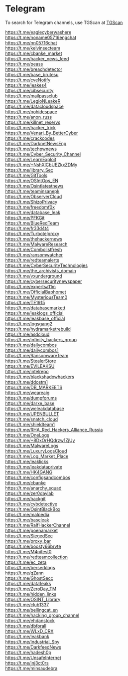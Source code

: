 # Telegram

To search for Telegram channels, use TGScan at [TGScan](https://tgscan.xyz/) 

https://t.me/eaglecyberwashere \
https://t.me/noname05716engchat \
https://t.me/nn05716chat \
https://t.me/kelvinsecteam \
https://t.me/cbanke_market \
https://t.me/hacker_news_feed \
https://t.me/peass \
https://t.me/breachdetector \
https://t.me/base_brutesu \
https://t.me/cveNotify \
https://t.me/leakes4 \
https://t.me/cibsecurity \
https://t.me/mailpassclub \
https://t.me/LegioNLeakeR \
https://t.me/datacloudspace \
https://t.me/nohidespace \
https://t.me/anon_russ \
https://t.me/killnet_reservs \
https://t.me/hacker_trick \
https://t.me/Venari_By_BetterCyber \
https://t.me/crackcodes \
https://t.me/DarknetNewsEng \
https://t.me/techpwnews \
https://t.me/Cyber_Security_Channel \
https://t.me/LearnExploit \
https://t.me/+NshXlCbUEZkxZDMy \
https://t.me/library_Sec \
https://t.me/GitTools \
https://t.me/OSIntOps_EN \
https://t.me/Osintlatestnews \
https://t.me/teaminsanepk \
https://t.me/ObserverCloud \
https://t.me/ShizoPrivacy \
https://t.me/freedomf0x \
https://t.me/database_leak \
https://t.me/PFKGit \
https://t.me/BlueRedTeam \
https://t.me/fr33d4t4 \
https://t.me/Turbotelproxy \
https://t.me/thehackernews \
https://t.me/MalwareResearch \
https://t.me/Combolistfresh \
https://t.me/ransomwatcher \
https://t.me/redteamalerts \
https://t.me/CyberSecurityTechnologies \
https://t.me/the_archivists_domain \
https://t.me/vxunderground \
https://t.me/cybersecuritynewspaper \
https://t.me/expertsa11m \
https://t.me/OfficialBaphomet \
https://t.me/MysteriousTeam0 \
https://t.me/TE1915 \
https://t.me/databasemarkett \
https://t.me/leaklogs_official \
https://t.me/leakbase_official \
https://t.me/logsgang2 \
https://t.me/hydramarketrebuild \
https://t.me/asdcloud \
https://t.me/infinity_hackers_group \
https://t.me/dailycombos \
https://t.me/dailycombos1 \
https://t.me/RansomwareTeam \
https://t.me/StealerStore \
https://t.me/EVILEAKSU \
https://t.me/intelrepo \
https://t.me/blackshadowhackers \
https://t.me/ddostm1 \
https://t.me/DB_MARKEETS \
https://t.me/weareaig \
https://t.me/dumpforums \
https://t.me/darxe_base \
https://t.me/weleakdatabase \
https://t.me/UPENBULLET \
https://t.me/snatch_cloud \
https://t.me/shieldteam1 \
https://t.me/RHA_Red_Hackers_Alliance_Russia \
https://t.me/OneLogs \
https://t.me/+8DxOrHQdrzw1ZjUy \
https://t.me/MalwareLogs \
https://t.me/LuxuryLogsCloud \
https://t.me/Log_Market_Place \
https://t.me/leaklicks \
https://t.me/leakdataprivate \
https://t.me/HK4GANG \
https://t.me/configsandcombos \
https://t.me/cbanke \
https://t.me/anarchy_squad \
https://t.me/zer0daylab \
https://t.me/hackgit \
https://t.me/cybdetective \
https://t.me/OsintBlackBox \
https://t.me/malpedia \
https://t.me/baseleak \
https://t.me/RalfHackerChannel \
https://t.me/poenamarket \
https://t.me/SiegedSec \
https://t.me/proxy_bar \
https://t.me/boosty66brvte \
https://t.me/M4nifest0 \
https://t.me/redteamcollection \
https://t.me/ec_zeta \
https://t.me/berserklogs \
https://t.me/qZann \
https://t.me/GhostSecc \
https://t.me/data1eaks \
https://t.me/ZeroDay_TM \
https://t.me/hidden_links \
https://t.me/OSINT_Library \
https://t.me/club1337 \
https://t.me/bellingcat_en \
https://t.me/hacking_group_channel \
https://t.me/ehdanstock \
https://t.me/dbforall \
https://t.me/WLxD_CRX \
https://t.me/leakbank \
https://t.me/Industrial_Spy \
https://t.me/DarkfeedNews \
https://t.me/hadesh0p \
https://t.me/UnsafeInternet \
https://t.me/inj3ct0rs \
https://t.me/minsaudebra

